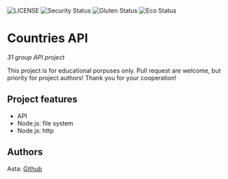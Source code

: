 ![LICENSE](https://img.shields.io/badge/license-MIT-blue.svg?style=flat-square)
![Security Status](https://img.shields.io/security-headers?label=Security&url=https%3A%2F%2Fgithub.com&style=flat-square)
![Gluten Status](https://img.shields.io/badge/Gluten-Free-green.svg)
![Eco Status](https://img.shields.io/badge/ECO-Friendly-green.svg)

# Countries API

_31 group API project_

This project is for educational porpuses only. Pull request are welcome, but priority for project authors! Thank you for your cooperation!

## Project features

- API
- Node.js: file system
- Node.js: http

## Authors

Asta: [Github](https://github.com/astakaune)
